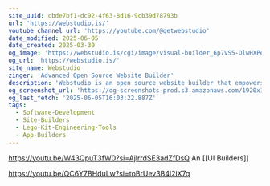 ```yaml
---
site_uuid: cbde7bf1-dc92-4f63-8d16-9cb39d78793b
url: 'https://webstudio.is/'
youtube_channel_url: 'https://youtube.com/@getwebstudio'
date_modified: 2025-06-05
date_created: 2025-03-30
og_image: 'https://webstudio.is/cgi/image/visual-builder_6p7VS5-OlwHXPek83iJwo.png?format=raw'
og_url: 'https://webstudio.is/'
site_name: Webstudio
zinger: 'Advanced Open Source Website Builder'
description: 'Webstudio is an open source website builder that empowers creators to build highly maintainable and fast websites using modern web standards.'
og_screenshot_url: 'https://og-screenshots-prod.s3.amazonaws.com/1920x1080/80/false/f8715495729f5188df8d093bcacc62f71dcaedf8b2d32245e7e0aefc60163697.jpeg'
og_last_fetch: '2025-06-05T16:03:22.887Z'
tags:
  - Software-Development
  - Site-Builders
  - Lego-Kit-Engineering-Tools
  - App-Builders
---
```


https://youtu.be/W43QpuT3fW0?si=AjlrrdSE3adZfDsQ
An [[UI Builders]]

https://youtu.be/QC6Y7BHduLw?si=toBrUev3B4l2iX7q